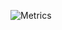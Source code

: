 ![Metrics](https://metrics.lecoq.io/NaokiHaba?template=classic&sponsors=1&notable=1&base=header%2C%20activity%2C%20community%2C%20repositories%2C%20metadata&base.indepth=false&base.hireable=false&base.skip=false&sponsors=false&sponsors.sections=goal%2C%20list%2C%20about&sponsors.past=false&sponsors.size=24&sponsors.title=Sponsor%20Me!&notable=false&notable.from=organization&notable.repositories=false&notable.indepth=false&notable.types=commit&notable.self=false&config.timezone=Asia%2FTokyo)
